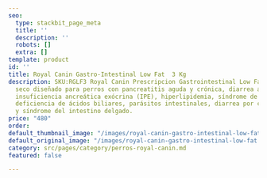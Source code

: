 ```yaml
---
seo:
  type: stackbit_page_meta
  title: ''
  description: ''
  robots: []
  extra: []
template: product
id: ''
title: Royal Canin Gastro-Intestinal Low Fat  3 Kg
description: SKU:RGLF3 Royal Canin Prescripcion Gastrointestinal Low Fat es un alimento
  seco diseñado para perros con pancreatitis aguda y crónica, diarrea aguda y crónica,
  insuficiencia ancreática exócrina (IPE), hiperlipidemia, síndrome de mala absorción,
  deficiencia de ácidos biliares, parásitos intestinales, diarrea por cambio de dieta
  y síndrome del intestino delgado.
price: "480"
order: 
default_thumbnail_image: "/images/royal-canin-gastro-intestinal-low-fat.jpg"
default_original_image: "/images/royal-canin-gastro-intestinal-low-fat.jpg"
category: src/pages/category/perros-royal-canin.md
featured: false

---
```

